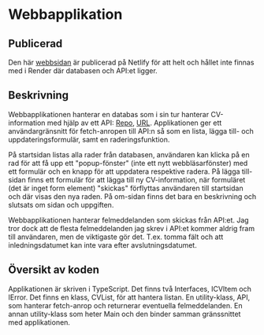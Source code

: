 # Webbapplikation
## Publicerad
Den här [webbsidan](https://dt207g-m0ment2-frontend.netlify.app/) är publicerad på Netlify för att helt och hållet inte finnas med i Render där databasen och API:et ligger. 
## Beskrivning
Webbapplikationen hanterar en databas som i sin tur hanterar CV-information med hjälp av ett API: [Repo](https://github.com/C4ndyFl4mes/dt207g-moment2-backend), [URL](https://dt207g-moment2-backend.onrender.com/cv).
Applikationen ger ett användargränsnitt för fetch-anropen till API:n så som en lista, lägga till- och uppdateringsformulär, samt en raderingsfunktion.

På startsidan listas alla rader från databasen, användaren kan klicka på en rad för att få upp ett "popup-fönster" (inte ett nytt webbläsarfönster) med ett formulär och en knapp för att uppdatera respektive radera.
På lägga till-sidan finns ett formulär för att lägga till ny CV-information, när formuläret (det är inget form element) "skickas" förflyttas användaren till startsidan och där visas den nya raden.
På om-sidan finns det bara en beskrivning och slutsats om sidan och uppgiften.

Webbapplikationen hanterar felmeddelanden som skickas från API:et. Jag tror dock att de flesta felmeddelanden jag skrev i API:et kommer aldrig fram till användaren, men de viktigaste gör det. T.ex. tomma fält och att inledningsdatumet kan inte vara efter avslutningsdatumet.
## Översikt av koden
Applikationen är skriven i TypeScript. Det finns två Interfaces, ICVItem och IError. Det finns en klass, CVList, för att hantera listan. En utility-klass, API, som hanterar fetch-anrop och returnerar eventuella felmeddelanden.
En annan utility-klass som heter Main och den binder samman gränssnittet med applikationen.
